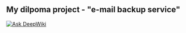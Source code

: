 ## My dilpoma project - "e-mail backup service"
[![Ask DeepWiki](https://deepwiki.com/badge.svg)](https://deepwiki.com/Malnormalulos-git/email-tamer)
